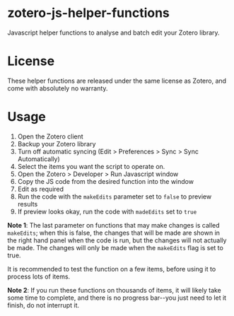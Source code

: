 # zotero-js-helper-functions
Javascript helper functions to analyse and batch edit your Zotero library.

# License

These helper functions are released under the same license as Zotero, and come with absolutely no warranty.

# Usage

1. Open the Zotero client
2. Backup your Zotero library
3. Turn off automatic syncing (Edit > Preferences > Sync > Sync Automatically)
4. Select the items you want the script to operate on.
5. Open the Zotero > Developer > Run Javascript window
6. Copy the JS code from the desired function into the window
7. Edit as required
8. Run the code with the `makeEdits` parameter set to `false` to preview results
9. If preview looks okay, run the code with `madeEdits` set to `true`

**Note 1**: The last parameter on functions that may make changes is called `makeEdits`; when this is false, the changes that will be made are shown in the right hand panel when the code is run, but the changes will not actually be made. The changes will only be made when the `makeEdits` flag is set to true.

It is recommended to test the function on a few items, before using it to process lots of items.

**Note 2**: If you run these functions on thousands of items, it will likely take some time to complete, and there is no progress bar--you just need to let it finish, do not interrupt it.
